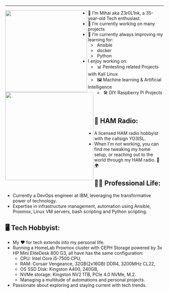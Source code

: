 ---

<div>
<img align="left" height="260vh" src="https://user-images.githubusercontent.com/74038190/225813708-98b745f2-7d22-48cf-9150-083f1b00d6c9.gif">
<img align="left" height="280vh" src="https://upload.wikimedia.org/wikipedia/commons/3/3d/1_120_transparent.png">
</div>

- 👦 I'm Mihai aka Z3r0L1nk, a 35-year-old Tech enthusiast.
- 🔭 I’m currently working on many projects
- 🌱 I’m currently always improving my learning for:<br>
&nbsp; > &nbsp; Ansible<br>
&nbsp; > &nbsp; docker<br>
&nbsp; > &nbsp; Python<br>
- I enjoy working on:<br>
&nbsp; > &nbsp; 📊 Pentesting related Projects with Kali Linux<br>
&nbsp; > &nbsp; 🖼 Machine learning & Artificial Intelligence<br>
&nbsp; > &nbsp; 🛠 DIY Raspberry Pi Projects<br>
<br><br>

## 📡 **HAM Radio:**
- A licensed HAM radio hobbyist with the callsign YO3ISL.
- When I'm not working, you can find me tweaking my home setup, or reaching out to the world through my HAM radio. 📡🌍
  
## 👨‍💼 **Professional Life:**
- Currently a DevOps engineer at IBM, leveraging the transformative power of technology.
- Expertise in infrastructure management, automation using Ansible, Proxmox, Linux VM servers, bash scripting and Python scripting.

## 🖥️ **Tech Hobbyist:**
- My ❤️ for tech extends into my personal life.
- Running a HomeLab Proxmox cluster with CEPH Storage powered by 3x HP Mini EliteDesk 800 G3, all have has the same configuration:
  - CPU: Intel Core i5-7500 CPU,
  - RAM: Corsair Vengeance, 32GB(2x16GB) DDR4, 3200MHz CL22,
  - OS SSD Disk: Kingston A400, 240GB,
  - NVMe storage: Kingston NV2 1TB, PCIe 4.0 NVMe, M.2.
  - Managing a multitude of automations and personal projects. 
- Passionate about exploring and staying current with tech trends.
